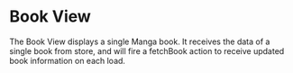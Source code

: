 Book View
=========

The Book View displays a single Manga book. It receives the data of a single book from store, and will fire a fetchBook action to receive updated book information on each load.


